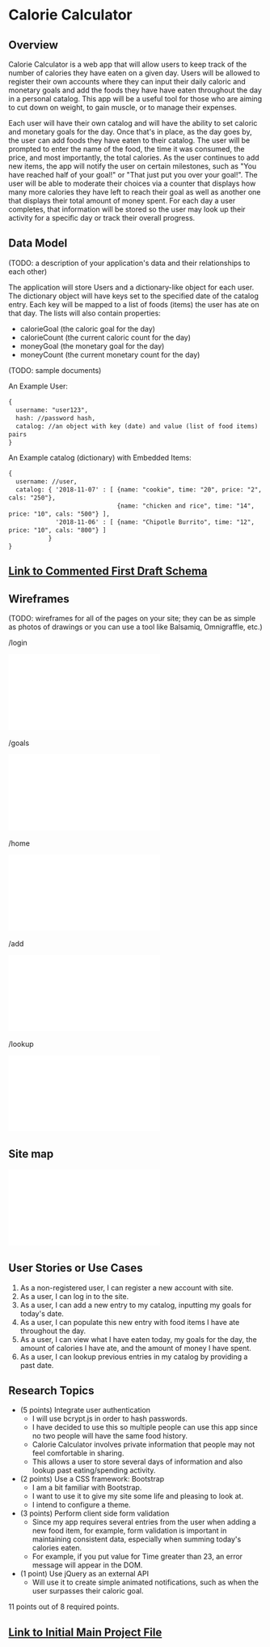 # Calorie Calculator

## Overview

Calorie Calculator is a web app that will allow users to keep track of the number of calories they have eaten on a given day. 
Users will be allowed to register their own accounts where they can input their daily caloric and 
monetary goals and add the foods they have have eaten throughout the day in a personal catalog. 
This app will be a useful tool for those who are aiming to cut down on weight, to gain muscle, or to manage their expenses.

Each user will have their own catalog and will have the ability to set caloric and monetary goals for the day. 
Once that's in place, 
as the day goes by, the user can add foods they have eaten to their catalog. The user will be prompted to enter the name
of the food, the time it was consumed, the price, and most importantly, the total calories. As the user continues 
to add new items, the app will notify the user on certain milestones, such as "You have reached half of your goal!" or 
"That just put you over your goal!". The user will be able to moderate their choices via a counter that displays how many 
more calories they have left to reach their goal as well as another one that displays their total amount of money spent.
For each day a user completes, that information will be stored so the user may
look up their activity for a specific day or track their overall progress.

## Data Model

(TODO: a description of your application's data and their relationships to each other)

The application will store Users and a dictionary-like object for each user.
The dictionary object will have keys set to the specified date of the catalog entry.
Each key will be mapped to a list of foods (items) the user has ate on that day.
The lists will also contain properties:
- calorieGoal (the caloric goal for the day)
- calorieCount (the current caloric count for the day)
- moneyGoal (the monetary goal for the day)
- moneyCount (the current monetary count for the day)

(TODO: sample documents)

An Example User:

```
{
  username: "user123",
  hash: //password hash,
  catalog: //an object with key (date) and value (list of food items) pairs
}
```

An Example catalog (dictionary) with Embedded Items:

```
{
  username: //user,
  catalog: { '2018-11-07' : [ {name: "cookie", time: "20", price: "2", cals: "250"},
                              {name: "chicken and rice", time: "14", price: "10", cals: "500"} ],
             '2018-11-06' : [ {name: "Chipotle Burrito", time: "12", price: "10", cals: "800"} ]
           }
}
```

## [Link to Commented First Draft Schema](src/db.js)

## Wireframes

(TODO: wireframes for all of the pages on your site; they can be as simple as photos of drawings or you can use a tool like Balsamiq, Omnigraffle, etc.)

/login 

![Screenshot](documentation/login.pdf)

/goals

![alt text](documentation/goals.pdf)

/home 

![alt text](documentation/home.pdf)

/add

![alt text](documentation/add.pdf)

/lookup

![alt text](documentation/lookup.pdf)

## Site map

![alt text](documentation/sitemap.pdf)

## User Stories or Use Cases

1. As a non-registered user, I can register a new account with site.
2. As a user, I can log in to the site.
3. As a user, I can add a new entry to my catalog, inputting my goals for today's date.
4. As a user, I can populate this new entry with food items I have ate throughout the day.
5. As a user, I can view what I have eaten today, my goals for the day, the amount of calories I
have ate, and the amount of money I have spent.
6. As a user, I can lookup previous entries in my catalog by providing a past date.

## Research Topics

- (5 points) Integrate user authentication 
  - I will use bcrypt.js in order to hash passwords. 
  - I have decided to use this so multiple people can use this app since no two people will
  have the same food history. 
  - Calorie Calculator involves private information that people may
  not feel comfortable in sharing. 
  - This allows a user to store several days of information and also lookup past eating/spending activity.
- (2 points) Use a CSS framework: Bootstrap
  - I am a bit familiar with Bootstrap.
  - I want to use it to give my site some life and pleasing to look at.
  - I intend to configure a theme. 
- (3 points) Perform client side form validation 
  - Since my app requires several entries from the user when adding a new food item, for example,
  form validation is important in maintaining consistent data, especially when summing today's calories eaten.
  - For example, if you put value for Time greater than 23, an error message will appear in the DOM.
- (1 point) Use jQuery as an external API
  - Will use it to create simple animated notifications, such as when the user surpasses their caloric goal.
 
 11 points out of 8 required points.
 
 ## [Link to Initial Main Project File](src/app.js)

